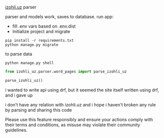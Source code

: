 [izohli.uz](https://izohli.uz) parser

parser and models work, saves to database.
run app:

* fill .env vars based on .env.dist
* Initialize project and migrate

```shell
pip install -r requirements.txt
python manage.py migrate
```

to parse data

```shell
python manage.py shell
```

```python
from izohli_uz.parser.word_pages import parse_izohli_uz

parse_izohli_uz()
```

i wanted to write api using drf, but it seemed the site itself written using drf, and i gave up

i don't have any relation with izohli.uz and i hope i haven't broken any rule by parsing and sharing this code

Please use this feature responsibly and ensure your actions comply with their terms and conditions, as misuse may violate
their community guidelines.

